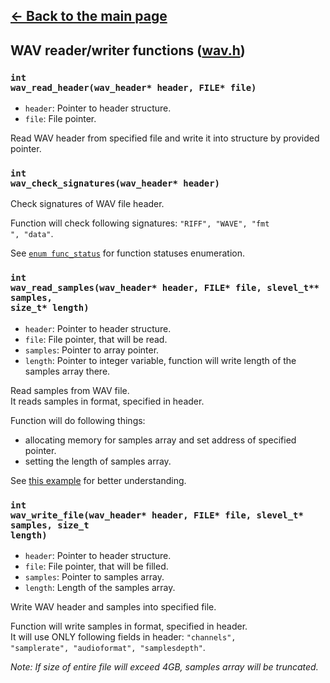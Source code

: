 ## [<- Back to the main page](../Main.md)

## WAV reader/writer functions ([wav.h](../../io/wav.h))

### <code>int wav_read_header(wav_header* header, FILE* file)</code>
- <code>header</code>: Pointer to header structure.
- <code>file</code>: File pointer.

Read WAV header from specified file and write it into structure by provided pointer.

### <code>int wav_check_signatures(wav_header* header)</code>
Check signatures of WAV file header.

Function will check following signatures: <code>"RIFF", "WAVE", "fmt ", "data"</code>.

See <code>[enum func_status](../../functions.h)</code> for function statuses enumeration.

### <code>int wav_read_samples(wav_header* header, FILE* file, slevel_t** samples, size_t* length)</code>
- <code>header</code>: Pointer to header structure.
- <code>file</code>: File pointer, that will be read.
- <code>samples</code>: Pointer to array pointer.
- <code>length</code>: Pointer to integer variable, function will write length of the samples array there. 

Read samples from WAV file.\
It reads samples in format, specified in header.

Function will do following things:
- allocating memory for samples array and set address of specified pointer.
- setting the length of samples array.

See [this example](../introduction.md#simple-example-program) for better understanding.

### <code>int wav_write_file(wav_header* header, FILE* file, slevel_t* samples, size_t length)</code>
- <code>header</code>: Pointer to header structure.
- <code>file</code>: File pointer, that will be filled.
- <code>samples</code>: Pointer to samples array.
- <code>length</code>: Length of the samples array.

Write WAV header and samples into specified file.

Function will write samples in format, specified in header. \
It will use ONLY following fields in header:
<code>"channels", "samplerate", "audioformat", "samplesdepth"</code>.

*Note: If size of entire file will exceed 4GB, samples array will be truncated.*